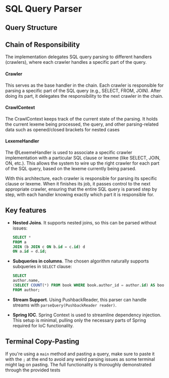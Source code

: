 # SQL Query Parser

## Query Structure

## Chain of Responsibility

The implementation delegates SQL query parsing to different handlers (crawlers), where each crawler handles a specific part of the query.

#### Crawler
This serves as the base handler in the chain. Each crawler is responsible for parsing a specific part of the SQL query (e.g., SELECT, FROM, JOIN). After doing its part, it delegates the responsibility to the next crawler in the chain.

#### CrawlContext
The CrawlContext keeps track of the current state of the parsing. It holds the current lexeme being processed, the query, and other parsing-related data such as opened/closed brackets for nested cases

#### LexemeHandler
The @LexemeHandler is used to associate a specific crawler implementation with a particular SQL clause or lexeme (like SELECT, JOIN, ON, etc.). This allows the system to wire up the right crawler for each part of the SQL query, based on the lexeme currently being parsed.

With this architecture, each crawler is responsible for parsing its specific clause or lexeme. When it finishes its job, it passes control to the next appropriate crawler, ensuring that the entire SQL query is parsed step by step, with each handler knowing exactly which part it is responsible for.

## Key features

- **Nested Joins**. It supports nested joins, so this can be parsed without issues:

    ```sql
    SELECT *
    FROM a
    JOIN (b JOIN c ON b.id = c.id) d
    ON a.id = d.id;
    ```

- **Subqueries in columns**. The chosen algorithm naturally supports subqueries in `SELECT` clause:

    ```sql
    SELECT 
    author.name,
    (SELECT COUNT(*) FROM book WHERE book.author_id = author.id) AS book_count
    FROM author;
    ```

- **Stream Support**. Using PushbackReader, this parser can handle streams with `parseQuery(PushbackReader reader)`. 


- **Spring IOC**. Spring Context is used to streamline dependency injection. This setup is minimal, pulling only the necessary parts of Spring required for IoC functionality.


## Terminal Copy-Pasting

If you're using a `main` method and pasting a query, make sure to paste it with the `;` at the end to avoid any weird parsing issues as some terminal might lag on pasting.
The full functionality is thoroughly demonstrated through the provided tests